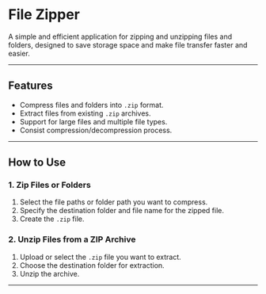# File Zipper

A simple and efficient application for zipping and unzipping files and folders, designed to save storage space and make file transfer faster and easier.

---

## Features
- Compress files and folders into `.zip` format.
- Extract files from existing `.zip` archives.
- Support for large files and multiple file types.
- Consist compression/decompression process.

---

## How to Use

### 1. Zip Files or Folders
1. Select the file paths or folder path you want to compress.
2. Specify the destination folder and file name for the zipped file.
3. Create the `.zip` file.

### 2. Unzip Files from a ZIP Archive
1. Upload or select the `.zip` file you want to extract.
2. Choose the destination folder for extraction.
3. Unzip the archive.

---
